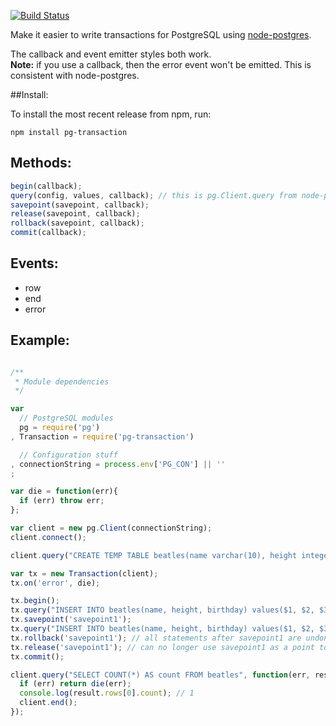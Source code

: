 [![Build Status](https://travis-ci.org/goodybag/node-pg-transaction.png)](https://travis-ci.org/goodybag/node-pg-transaction)

Make it easier to write transactions for PostgreSQL using [node-postgres](https://github.com/brianc/node-postgres).

The callback and event emitter styles both work.  
**Note:** if you use a callback, then the error event won't be emitted. This is consistent with node-postgres.

##Install:

To install the most recent release from npm, run:

```
npm install pg-transaction
```

## Methods:

```javascript
begin(callback);
query(config, values, callback); // this is pg.Client.query from node-postgres
savepoint(savepoint, callback);
release(savepoint, callback);
rollback(savepoint, callback);
commit(callback);
```

## Events:

- row
- end
- error

## Example:

```javascript

/**
 * Module dependencies
 */

var
  // PostgreSQL modules
  pg = require('pg')
, Transaction = require('pg-transaction')

  // Configuration stuff
, connectionString = process.env['PG_CON'] || ''
;

var die = function(err){
  if (err) throw err;
};

var client = new pg.Client(connectionString);
client.connect();

client.query("CREATE TEMP TABLE beatles(name varchar(10), height integer, birthday timestamptz)");

var tx = new Transaction(client);
tx.on('error', die);

tx.begin();
tx.query("INSERT INTO beatles(name, height, birthday) values($1, $2, $3)", ['Ringo', 67, new Date(1945, 11, 2)]);
tx.savepoint('savepoint1');
tx.query("INSERT INTO beatles(name, height, birthday) values($1, $2, $3)", ['John', 68, new Date(1944, 10, 13)]);
tx.rollback('savepoint1'); // all statements after savepoint1 are undone (John will not be inserted)
tx.release('savepoint1'); // can no longer use savepoint1 as a point to rollback to
tx.commit();

client.query("SELECT COUNT(*) AS count FROM beatles", function(err, result){
  if (err) return die(err);
  console.log(result.rows[0].count); // 1
  client.end();
});
```
